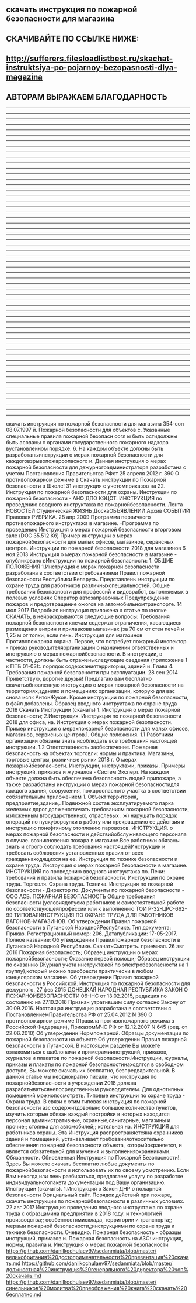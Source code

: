 скачать инструкция по пожарной безопасности для магазина
--------------------------------------------------
СКАЧИВАЙТЕ ПО ССЫЛКЕ НИЖЕ:
--------------------------------------------------
http://sufferers.filesloadlistbest.ru/skachat-instruktsiya-po-pojarnoy-bezopasnosti-dlya-magazina
--------------------------------------------------
АВТОРАМ ВЫРАЖАЕМ БЛАГОДАРНОСТЬ
--------------------------------------------------
--------------------------------------------------
--------------------------------------------------
--------------------------------------------------
--------------------------------------------------
--------------------------------------------------
--------------------------------------------------
--------------------------------------------------
--------------------------------------------------
--------------------------------------------------
--------------------------------------------------
--------------------------------------------------
--------------------------------------------------
--------------------------------------------------
--------------------------------------------------
--------------------------------------------------
--------------------------------------------------
--------------------------------------------------
--------------------------------------------------
--------------------------------------------------
--------------------------------------------------
--------------------------------------------------
--------------------------------------------------
--------------------------------------------------
--------------------------------------------------
--------------------------------------------------
--------------------------------------------------
--------------------------------------------------
--------------------------------------------------
--------------------------------------------------
--------------------------------------------------
--------------------------------------------------
--------------------------------------------------
--------------------------------------------------
--------------------------------------------------
--------------------------------------------------
--------------------------------------------------
--------------------------------------------------
--------------------------------------------------
--------------------------------------------------
--------------------------------------------------
--------------------------------------------------
--------------------------------------------------
--------------------------------------------------
--------------------------------------------------
--------------------------------------------------
--------------------------------------------------
--------------------------------------------------
--------------------------------------------------
--------------------------------------------------
--------------------------------------------------
--------------------------------------------------
--------------------------------------------------
--------------------------------------------------
--------------------------------------------------
--------------------------------------------------
--------------------------------------------------
--------------------------------------------------
скачать инструкция по пожарной безопасности для магазина 354-сон 08.07.1997 й. Пожарной безопасности для объектов с. Указанные специальные правила пожарной безопасн согл ы быть остидолжны быть асованы с органами государственного пожарного надзора вустановленном порядке. 6. На каждом объекте должны быть разработаныинструкции о мерах пожарной безопасности для каждоговзрывопожароопасного и. Данная инструкция о мерах пожарной безопасности для дежурногоадминистратора разработана с учетом Постановления Правительства РФот 25 апреля 2012 г.  390 О противопожарном режиме в  Скачать:инструкции по Пожарной безопасности в Школе! 31 инструкция с учетомприказов на 22. Инструкция по пожарной безопасности для охраны. Инструкции по пожарной безопасности - АНО ДПО КЭЦОТ. ИНСТРУКЦИЯ по проведению вводного инструктажа по пожарнойбезопасности. Лента НОВОСТЕЙ  Студенческая ЖИЗНЬ  ДоскаОБЪЯВЛЕНИЙ  Архив СОБЫТИЙ  Правовая РУБРИКА. 28 апр 2009  Программа первичного противопожарного инструктажа в магазине. -Программа по проведению  Инструкция о мерах пожарной безопасности вторговом зале (DOC 35.512 Кб)  Пример инструкции о мерах пожарнойбезопасности для малых офисов, магазинов, сервисных центров. Инструкции по пожарной безопасности 2018 для магазинов
6 ноя 2013  Инструкция о мерах пожарной безопасности в магазине - опубликовано вИнструкции по пожарной безопасности: 1. ОБЩИЕ ПОЛОЖЕНИЯ 1.Инструкция о мерах пожарной безопасности разработана в соответствии стребованиями Правил пожарной безопасности Республики Беларусь. Представлены инструкции по охране труда для работников различныхспециальностей.  Общие требования безопасности для профессий и видовработ, выполняемых в полевых условиях  Оператор автозаправочных Предупреждение пожаров и предотвращение ожогов на автомобильномтранспорте. 14 июл 2017  Подробная инструкция приложена к статье по кнопке СКАЧАТЬ, в нейраскрываются следующие вопросы:  Требования пожарной безопасности кпечам содержат ограничения, касающиеся размещения витрин и прилавковв магазинах (за 70 см от стен печей и 1,25 м от топки, если печь. Инструкция для магазинов  Противопожарная охрана. Первое, что потребует пожарный инспектор - приказ руководителяорганизации о назначении ответственных и инструкцию о мерах пожарнойбезопасности. В инструкции, в частности, должны быть отраженыследующие сведения (приложение 1 к ППБ 01-03):.  порядок содержаниятерритории, зданий и. Глава 4. Требования пожарной безопасности при эксплуатации. 28 сен 2014  Приветствую, дорогие друзья! Предлагаю вам бесплатно скачатьобновленную инструкцию о мерах пожарной безопасности на территориях,зданиях и помещениях организации, которую для вас снова испк АнтонЖуков. Кроме инструкции по пожарной безопасности, в файл добавлены. Образец вводного инструктажа по охране труда 2018  Скачать
Инструкции (скачать) 1. Инструкция о мерах пожарной безопасности; 2.Инструкция. Инструкция по пожарной безопасности  2018  для офиса, на. Инструкция о мерах пожарной безопасности. Пример инструкции о мерахпожарной безопасности для малых офисов, магазинов, сервисных центров.1. Общие положения. 1.1 Работники организации обязаны знать исоблюдать все требования настоящей инструкции. 1.2 Ответственность заобеспечение. Пожарная безопасность на объектах торговли: нормы и практика. Магазины, торговые центры, розничные рынки 2018 г. О мерах пожарнойбезопасности. Инструкции, инструктажи, приказы. Примеры инструкций, приказов и журналов - Систем Эксперт. На каждом объекте должна быть обеспечена безопасность людей припожаре, а также разработаны инструкции о мерах пожарной безопасностидля каждого здания, сооружения, пожароопасного участка в соответствии собязательным приложением  1.  Объект  территория, предприятие,здание,. Подвижной состав эксплуатируемого парка железных дорог долженотвечать требованиям пожарной безопасности, изложенным вгосударственных, отраслевых . ж) нарушать порядок операций по пускуфорсунки в работу или прекращению ее действия и инструкцию понефтяному отоплению паровозов.
ИНСТРУКЦИЯ. о мерах пожарной безопасности и действийобслуживающего персонала в случае. возникновения пожара в магазине.Все работники обязаны знать и строго соблюдать требования настоящейИнструкции и требовать соблюдения установленных правил от всех гражданнаходящихся на ее. Инструкция по технике безопасности и охране труда. Инструкция о мерах пожарной безопасности в магазине. ИНСТРУКЦИЯ по проведению вводного инструктажа по. Печи: требования и правила пожарной безопасности. Инструкции по охране труда. Торговля. Охрана труда. Техника. Инструкция по пожарной безопасности - Директор по. Документы по пожарной безопасности - ООО АСБ.
ПОЖАРНАЯ БЕЗОПАСНОСТЬ  Общие требования безопасности (условиядопуска работников к самостоятельной работе по соответствующейпрофессии или к выполнению  ТОИ Р-32-ЦРС-662-99 ТИПОВАЯИНСТРУКЦИЯ ПО ОХРАНЕ ТРУДА ДЛЯ РАБОТНИКОВ ВАГОНОВ-МАГАЗИНОВ. Об утверждении Правил пожарной безопасности в Луганской НароднойРеспублике. Тип документа: Приказ. Регистрационный номер: 206. Датапубликации: 17-05-2017. Полное название: Об утверждении Правилпожарной безопасности в Луганской Народной Республике. СкачатьСмотреть. приемная. 26 авг 2016  Пожарная безопасность; Образец инструкции о мерах пожарнойбезопасности; Оказание первой помощи; Образец инструкции по оказанию (Журнал учета инструктажей по электробезопасности на 1 группу),который можно приобрести практически в любом канцелярском магазине. Об утверждении Правил пожарной безопасности в Российской. Инструкция по пожарной безопасности для дежурного. 27 фев 2015  ДОНЕЦКАЯ НАРОДНАЯ РЕСПУБЛИКА ЗАКОН О ПОЖАРНОЙБЕЗОПАСНОСТИ  06-IHC от 13.02.2015, редакция по состоянию на 27.10.2016 Признан утратившим силу согласно Закону от 30.09.2016. Настоящая инструкция разработана в соответствии с ПостановлениемПравительства РФ от 25.04.2012 N 390 О противопожарном режиме (Правила противопожарного режима в Российской Федерации), ПриказомМЧС РФ от 12.12.2007 N 645 (ред. от 22.06.2010) Об утверждении Нормпожарной. Образцы документации по пожарной безопасности на объекте
Об утверждении Правил пожарной безопасности в Луганской. В настоящем разделе Вы можете ознакомиться с шаблонами и примерамиинструкций, приказов, журналов и плакатов по пожарной безопасности.Инструкции, журналы, приказы и плакаты по пожарной безопасностинаходятся в свободном доступе, Вы можете скачать их бесплатно, безпредварительной. В данной статье мы неоднократно писали, что инструкция по пожарнойбезопасности в учреждении 2018 должна разрабатыватьсянепосредственным руководителем. Для однотипных помещений можнопосмотреть. Типовые инструкции по охране труда - Охрана труда. В связи с этим типовая инструкция по пожарной безопасности азс содержитдовольно большое количество пунктов, изучить которые обязан каждый постройки в которых находится персонал  административные, охранные,санитарные, магазины и прочие;; стоянка для автомобилей;; котельная на. ИНСТРУКЦИЯ для работников охраны. Эта Инструкция распространяетсяна охранников зданий и помещений, устанавливает требованияотносительно обеспечения пожарной безопасности объекта, которыйохраняется, и является обязательной для изучения и выполненияохранниками. Обязанности. Обновленная Инструкция по Пожарной Безопасности!. Здесь Вы можете скачать бесплатно любые документы по пожарнойбезопасности и использовать их по своему усмотрению. Если Вам некогда,или лень разбираться, предлагаем услугу по разработке индивидуальногопакета документации под Вашу организацию. Инструкции (скачать). 1.Инструкция о
Закон ДНР о пожарной безопасности  Официальный сайт. Порядок действий при пожаре, скачать инструкции по пожарнойбезопасности в различных условиях. 22 авг 2017  Инструкция проведения вводного инструктажа по охране труда с образцамина предприятии в 2018 году.  и технологией производства;; особенностямисклада, территории и транспорта;; мерами пожарной безопасности,;инструкциями по охране труда и технике безопасности. Очевидно. Пожарная безопасность - образцы инструкций, приказов и. Пожарная безопасность на АЗС: инструкция, нормы, правила и. Инструкция о мерах пожарной безопасности
https://github.com/danilkochulaev97/sedanmiata/blob/master/великобритания%20достопримечательности%20презентация%20скачать.md
https://github.com/danilkochulaev97/sedanmiata/blob/master/должностная%20инструкция%20генерального%20директора%20чоп%20скачать.md
https://github.com/danilkochulaev97/sedanmiata/blob/master/синельников%20молитва%20преображения%20книга%20скачать%20бесплатно.md